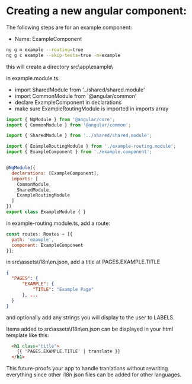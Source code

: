 # Creating a new angular component:

The following steps are for an example component:
* Name: ExampleComponent


```bash
ng g m example --routing=true 
ng g c example --skip-tests=true -m=example
```
this will create a directory src\app\example\

in example.module.ts:
* import SharedModule from '../shared/shared.module'
* import CommonModule from '@angular/common'
* declare ExampleComponent in declarations
* make sure ExampleRoutingModule is imported in imports array

```javascript
import { NgModule } from '@angular/core';
import { CommonModule } from '@angular/common';

import { SharedModule } from '../shared/shared.module';

import { ExampleRoutingModule } from './example-routing.module';
import { ExampleComponent } from './example.component';


@NgModule({
  declarations: [ExampleComponent],
  imports: [
    CommonModule,
    SharedModule,
    ExampleRoutingModule
  ]
})
export class ExampleModule { }
```

in example-routing.module.ts, add a route:

```javascript
const routes: Routes = [{
  path: 'example',
  component: ExampleComponent
}];
```

in src\assets\i18n\en.json, add a title at PAGES.EXAMPLE.TITLE

```json
{
  "PAGES": {
      "EXAMPLE": {
          "TITLE": "Example Page"
      }, ...
  }
}
```

and optionally add any strings you will display to the user to LABELS.

Items added to src\assets\i18n\en.json can be displayed in your html template like this:

```html
  <h1 class="title">
    {{ 'PAGES.EXAMPLE.TITLE' | translate }}
  </h1>
```
This future-proofs your app to handle tranlations without rewriting everything since other 
i18n json files can be added for other languages.
